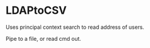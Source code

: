 # LDAPtoCSV
Uses principal context search to read address of users.

Pipe to a file, or read cmd out.
